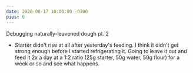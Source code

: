 ```yaml
---
date: 2020-08-17 10:00:00 -0700
pies: 0
---
```

Debugging naturally-leavened dough pt. 2
- Starter didn't rise at all after yesterday's feeding. I think it didn't get strong enough before I started refrigerating it. Going to leave it out and feed it 2x a day at a 1:2 ratio (25g starter, 50g water, 50g flour) for a week or so and see what happens.
